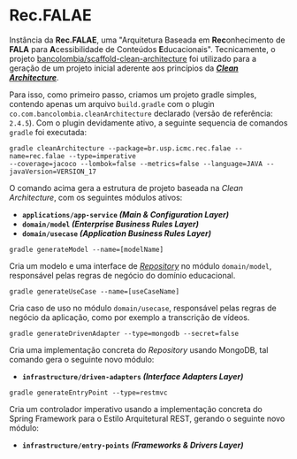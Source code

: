 # Rec.FALAE

Instância da **Rec.FALAE**, uma "Arquitetura Baseada em **Rec**onhecimento de **FALA** para **A**cessibilidade de Conteúdos **E**ducacionais". Tecnicamente, o projeto [bancolombia/scaffold-clean-architecture](https://github.com/bancolombia/scaffold-clean-architecture) foi utilizado para a geração de um projeto inicial aderente aos princípios da **_[Clean Architecture](https://blog.cleancoder.com/uncle-bob/2012/08/13/the-clean-architecture.html)_**.

Para isso, como primeiro passo, criamos um projeto gradle simples, contendo apenas um arquivo `build.gradle` com o plugin `co.com.bancolombia.cleanArchitecture` declarado (versão de referência: `2.4.5`). Com o plugin devidamente ativo, a seguinte sequencia de comandos `gradle` foi executada:

```console
gradle cleanArchitecture --package=br.usp.icmc.rec.falae --name=rec.falae --type=imperative 
--coverage=jacoco --lombok=false --metrics=false --language=JAVA --javaVersion=VERSION_17
```

O comando acima gera a estrutura de projeto baseada na _Clean Architecture_, com os seguintes módulos ativos:
  - **`applications/app-service` _(Main & Configuration Layer)_**
  - **`domain/model` _(Enterprise Business Rules Layer)_**
  - **`domain/usecase` _(Application Business Rules Layer)_**

```console
gradle generateModel --name=[modelName]
```

Cria um modelo e uma interface de _[Repository](https://www.martinfowler.com/eaaCatalog/repository.html)_ no módulo `domain/model`, responsável pelas regras de negócio do domínio educacional.

```console
gradle generateUseCase --name=[useCaseName]
```

Cria caso de uso  no módulo `domain/usecase`, responsável pelas regras de negócio da aplicação, como por exemplo a transcrição de vídeos.

```console
gradle generateDrivenAdapter --type=mongodb --secret=false
```

Cria uma implementação concreta do _Repository_ usando MongoDB, tal comando gera o seguinte novo módulo:
  - **`infrastructure/driven-adapters` _(Interface Adapters Layer)_**

```console
gradle generateEntryPoint --type=restmvc
```

Cria um controlador imperativo usando a implementação concreta do Spring Framework para o Estilo Arquitetural REST, gerando o seguinte novo módulo:
  - **`infrastructure/entry-points` _(Frameworks & Drivers Layer)_**

